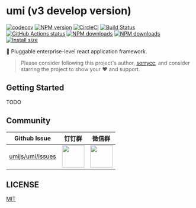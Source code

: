 # umi (v3 develop version)

[![codecov](https://codecov.io/gh/umijs/umi-next/branch/master/graph/badge.svg)](https://codecov.io/gh/umijs/umi-next) [![NPM version](https://img.shields.io/npm/v/umi.svg?style=flat)](https://npmjs.org/package/umi) [![CircleCI](https://circleci.com/gh/umijs/umi-next/tree/master.svg?style=svg)](https://circleci.com/gh/umijs/umi-next/tree/master) [![Build Status](https://dev.azure.com/umijs/umi/_apis/build/status/umijs.umi-next?branchName=master)](https://dev.azure.com/umijs/umi/_build/latest?definitionId=1&branchName=master) [![GitHub Actions status](https://github.com/umijs/umi-next/workflows/Node%20CI/badge.svg)](https://github.com/umijs/umi-next) [![NPM downloads](http://img.shields.io/npm/dm/umi.svg?style=flat)](https://npmjs.org/package/umi) [![NPM downloads](http://img.shields.io/npm/dm/umi.svg?style=flat)](https://npmjs.org/package/umi) [![Install size](https://badgen.net/packagephobia/install/umi)](https://packagephobia.now.sh/result?p=umi)

🍙 Pluggable enterprise-level react application framework.

> Please consider following this project's author, [sorrycc](https://github.com/sorrycc), and consider starring the project to show your ❤️ and support.

## Getting Started

TODO

## Community

| Github Issue | 钉钉群 | 微信群 |
| --- | --- | --- |
| [umijs/umi/issues](https://github.com/umijs/umi/issues) | <img src="https://img.alicdn.com/tfs/TB1KxCae9f2gK0jSZFPXXXsopXa-1125-1485.jpg" width="60" /> | <img src="https://img.alicdn.com/tfs/TB1pd1ce8r0gK0jSZFnXXbRRXXa-430-430.jpg" width="60" /> |

## LICENSE

[MIT](https://github.com/umijs/umi/blob/master/LICENSE)

